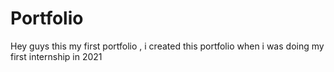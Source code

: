 # Portfolio
Hey guys this my first portfolio , i created this portfolio when i was doing my first internship in 2021
